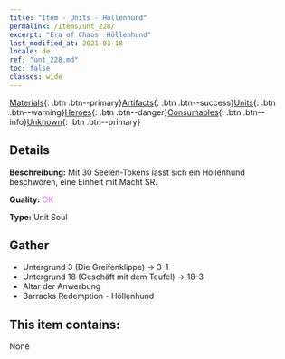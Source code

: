 ```yaml
---
title: "Item - Units - Höllenhund"
permalink: /Items/unt_228/
excerpt: "Era of Chaos  Höllenhund"
last_modified_at: 2021-03-18
locale: de
ref: "unt_228.md"
toc: false
classes: wide
---
```

 [Materials](/de/Items/){: .btn .btn--primary}[Artifacts](/de/Items/Artifacts/){: .btn .btn--success}[Units](/de/Items/Units/){: .btn .btn--warning}[Heroes](/de/Items/Heroes/){: .btn .btn--danger}[Consumables](/de/Items/Consumables/){: .btn .btn--info}[Unknown](/de/Items/Unknown/){: .btn .btn--primary}

## Details
 **Beschreibung:** Mit 30 Seelen-Tokens lässt sich ein Höllenhund beschwören, eine Einheit mit Macht SR.

 **Quality:** <span style="color: #DA70D6">OK</span>

 **Type:** Unit Soul

## Gather

*    Untergrund 3 (Die Greifenklippe) -> 3-1 
*    Untergrund 18 (Geschäft mit dem Teufel) -> 18-3 
*    Altar der Anwerbung 
*    Barracks Redemption - Höllenhund 

## This item contains:

  None

